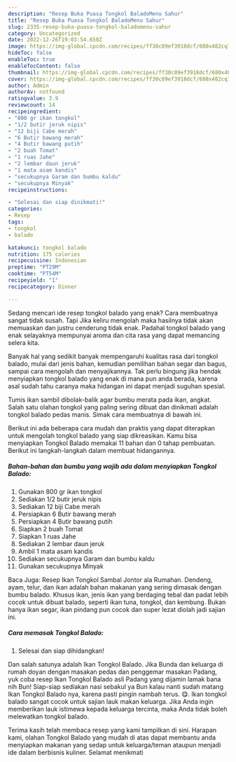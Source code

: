 ```yaml
---
description: "Resep Buka Puasa Tongkol BaladoMenu Sahur"
title: "Resep Buka Puasa Tongkol BaladoMenu Sahur"
slug: 2335-resep-buka-puasa-tongkol-baladomenu-sahur
category: Uncategorized
date: 2022-12-26T19:03:54.650Z
image: https://img-global.cpcdn.com/recipes/ff30c89ef3918dcf/680x482cq70/tongkol-balado-foto-resep-utama.jpg
hideToc: false
enableToc: true
enableTocContent: false
thumbnail: https://img-global.cpcdn.com/recipes/ff30c89ef3918dcf/680x482cq70/tongkol-balado-foto-resep-utama.jpg
cover: https://img-global.cpcdn.com/recipes/ff30c89ef3918dcf/680x482cq70/tongkol-balado-foto-resep-utama.jpg
author: Admin
authorAv: notfound
ratingvalue: 3.9
reviewcount: 14
recipeingredient:
- "800 gr ikan tongkol"
- "1/2 butir jeruk nipis"
- "12 biji Cabe merah"
- "6 Butir bawang merah"
- "4 Butir bawang putih"
- "2 buah Tomat"
- "1 ruas Jahe"
- "2 lembar daun jeruk"
- "1 mata asam kandis"
- "secukupnya Garam dan bumbu kaldu"
- "secukupnya Minyak"
recipeinstructions:

- "Selesai dan siap dinikmati!"
categories:
- Resep
tags:
- tongkol
- balado

katakunci: tongkol balado 
nutrition: 175 calories
recipecuisine: Indonesian
preptime: "PT29M"
cooktime: "PT54M"
recipeyield: "1"
recipecategory: Dinner

---
```



Sedang mencari ide resep tongkol balado yang enak? Cara membuatnya sangat tidak susah. Tapi Jika keliru mengolah maka hasilnya tidak akan memuaskan dan justru cenderung tidak enak. Padahal tongkol balado yang enak selayaknya mempunyai aroma dan cita rasa yang dapat memancing selera kita.


Banyak hal yang sedikit banyak mempengaruhi kualitas rasa dari tongkol balado, mulai dari jenis bahan, kemudian pemilihan bahan segar dan bagus, sampai cara mengolah dan menyajikannya. Tak perlu bingung jika hendak menyiapkan tongkol balado yang enak di mana pun anda berada, karena asal sudah tahu caranya maka hidangan ini dapat menjadi suguhan spesial.

Tumis ikan sambil dibolak-balik agar bumbu merata pada ikan, angkat. Salah satu olahan tongkol yang paling sering dibuat dan dinikmati adalah tongkol balado pedas manis. Simak cara membuatnya di bawah ini.


Berikut ini ada beberapa cara mudah dan praktis yang dapat diterapkan untuk mengolah tongkol balado yang siap dikreasikan. Kamu bisa menyiapkan Tongkol Balado memakai 11 bahan dan 0 tahap pembuatan. Berikut ini langkah-langkah dalam membuat hidangannya.

<!--inarticleads1-->

##### Bahan-bahan dan bumbu yang wajib ada dalam menyiapkan Tongkol Balado:

1. Gunakan 800 gr ikan tongkol
1. Sediakan 1/2 butir jeruk nipis
1. Sediakan 12 biji Cabe merah
1. Persiapkan 6 Butir bawang merah
1. Persiapkan 4 Butir bawang putih
1. Siapkan 2 buah Tomat
1. Siapkan 1 ruas Jahe
1. Sediakan 2 lembar daun jeruk
1. Ambil 1 mata asam kandis
1. Sediakan secukupnya Garam dan bumbu kaldu
1. Gunakan secukupnya Minyak


Baca Juga: Resep Ikan Tongkol Sambal Jontor ala Rumahan. Dendeng, ayam, telur, dan ikan adalah bahan makanan yang sering dimasak dengan bumbu balado. Khusus ikan, jenis ikan yang berdaging tebal dan padat lebih cocok untuk dibuat balado, seperti ikan tuna, tongkol, dan kembung. Bukan hanya ikan segar, ikan pindang pun cocok dan super lezat diolah jadi sajian ini. 

<!--inarticleads2-->

##### Cara memasak Tongkol Balado:


1. Selesai dan siap dihidangkan!

Dan salah satunya adalah Ikan Tongkol Balado. Jika Bunda dan keluarga di rumah doyan dengan masakan pedas dan penggemar masakan Padang, yuk coba resep Ikan Tongkol Balado asli Padang yang dijamin lamak bana nih Bun! Siap-siap sediakan nasi sebakul ya Bun kalau nanti sudah matang Ikan Tongkol Balado nya, karena pasti pingin nambah terus. 😋. Ikan tongkol balado sangat cocok untuk sajian lauk makan keluarga. Jika Anda ingin memberikan lauk istimewa kepada keluarga tercinta, maka Anda tidak boleh melewatkan tongkol balado. 

Terima kasih telah membaca resep yang kami tampilkan di sini. Harapan kami, olahan Tongkol Balado yang mudah di atas dapat membantu anda menyiapkan makanan yang sedap untuk keluarga/teman ataupun menjadi ide dalam berbisnis kuliner. Selamat menikmati
